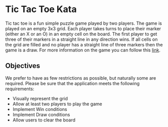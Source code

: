 # Tic Tac Toe Kata
Tic tac toe is a fun simple puzzle game played by two players. The game is played on an empty 3x3 grid. Each player takes turns to place their marker (either an X or an O) in an empty cell on the board. The first player to get three of their markers in a straight line in any direction wins. If all cells on the grid are filled and no player has a straight line of three markers then the game is a draw. For more information on the game you can follow this [link](https://en.wikipedia.org/wiki/Tic-tac-toe).

## Objectives
We prefer to have as few restrictions as possible, but naturally some are required. Please be sure that the application meets the following requirements:

* Visually represent the grid
* Allow at least two players to play the game
* Implement Win conditions
* Implement Draw conditions
* Allow users to clear the board
